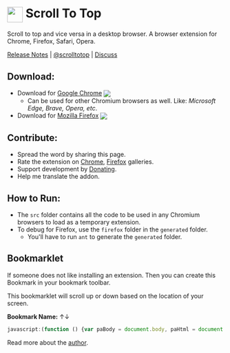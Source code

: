 # <img valign="middle" style="vertical-align: middle;" src="rdmd-res/pratikabu-stt-256.png" width="36px"> Scroll To Top

Scroll to top and vice versa in a desktop browser. A browser extension for Chrome, Firefox, Safari, Opera.

[Release Notes](https://github.com/pratikabu/scrolltotop/releases) | [@scrolltotop](https://twitter.com/scrolltotop) | [Discuss](https://github.com/pratikabu/scrolltotop/discussions)

## Download:

[link-chrome]: https://chrome.google.com/webstore/detail/scroll-to-top/hegiignepmecppikdlbohnnbfjdoaghj "Chrome Extension"
[link-firefox]: https://addons.mozilla.org/en-US/firefox/addon/scroll-to-top/ "Mozilla Add-on"
[link-chrome-review]: https://chrome.google.com/webstore/detail/scroll-to-top/hegiignepmecppikdlbohnnbfjdoaghj/reviews "Chrome Extension Review"
[link-opera-review]: https://addons.opera.com/en/extensions/details/scroll-to-top#feedback-container "Opera Extension Review"

- Download for [Google Chrome][link-chrome] [<img valign="middle" src="https://img.shields.io/chrome-web-store/v/hegiignepmecppikdlbohnnbfjdoaghj?label=%20">][link-chrome]
  - Can be used for other Chromium browsers as well. Like: _Microsoft Edge, Brave, Opera, etc_.
- Download for [Mozilla Firefox][link-firefox] [<img valign="middle" src="https://img.shields.io/amo/v/scroll-to-top?label=%20">][link-firefox]

## Contribute:
- Spread the word by sharing this page.
- Rate the extension on [Chrome][link-chrome-review], [Firefox][link-firefox] galleries.
- Support development by [Donating](https://pratikabu.com/donate).
- Help me translate the addon.

## How to Run:
- The `src` folder contains all the code to be used in any Chromium browsers to load as a temporary extension.
- To debug for Firefox, use the `firefox` folder in the `generated` folder.
  - You'll have to run `ant` to generate the `generated` folder.

## Bookmarklet
If someone does not like installing an extension. Then you can create this Bookmark in your bookmark toolbar.

This bookmarklet will scroll up or down based on the location of your screen.

**Bookmark Name:** ↑↓
```javascript
javascript:(function () {var paBody = document.body, paHtml = document.documentElement, paMaxY = Math.max(paBody.scrollHeight, paBody.offsetHeight, paHtml.clientHeight, paHtml.scrollHeight, paHtml.offsetHeight) - window.innerHeight, paBreakPoint = 300; if(window.scrollY > paBreakPoint || paBreakPoint >= paMaxY && window.scrollY != 0) window.scroll({top: 0, behavior: 'smooth'}); else window.scroll({top: paMaxY, behavior: 'smooth'});})();
```

Read more about the [author](https://pratikabu.com).
